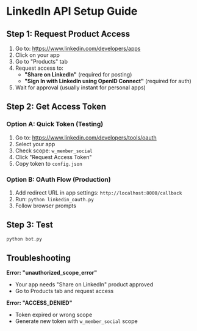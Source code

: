 # LinkedIn API Setup Guide

## Step 1: Request Product Access

1. Go to: https://www.linkedin.com/developers/apps
2. Click on your app
3. Go to "Products" tab
4. Request access to:
   - **"Share on LinkedIn"** (required for posting)
   - **"Sign In with LinkedIn using OpenID Connect"** (required for auth)
5. Wait for approval (usually instant for personal apps)

## Step 2: Get Access Token

### Option A: Quick Token (Testing)

1. Go to: https://www.linkedin.com/developers/tools/oauth
2. Select your app
3. Check scope: `w_member_social`
4. Click "Request Access Token"
5. Copy token to `config.json`

### Option B: OAuth Flow (Production)

1. Add redirect URL in app settings: `http://localhost:8000/callback`
2. Run: `python linkedin_oauth.py`
3. Follow browser prompts

## Step 3: Test

```bash
python bot.py
```

## Troubleshooting

**Error: "unauthorized_scope_error"**
- Your app needs "Share on LinkedIn" product approved
- Go to Products tab and request access

**Error: "ACCESS_DENIED"**
- Token expired or wrong scope
- Generate new token with `w_member_social` scope

